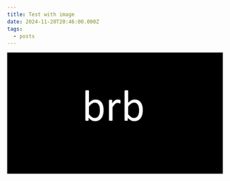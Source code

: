 ```yaml
---
title: Test with image
date: 2024-11-20T20:46:00.000Z
tags:
  - posts
---
```

![](/img/uploads/brb.png)
